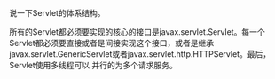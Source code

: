 说一下Servlet的体系结构。

所有的Servlet都必须要实现的核心的接口是javax.servlet.Servlet。每一个Servlet都必须要直接或者是间接实现这个接口，或者是继承
javax.servlet.GenericServlet或者javax.servlet.http.HTTPServlet。最后，Servlet使用多线程可以
并行的为多个请求服务。
